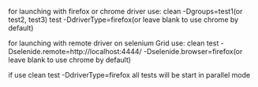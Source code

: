 for launching with firefox or chrome driver use:
clean -Dgroups=test1(or test2, test3) test -DdriverType=firefox(or leave blank to use chrome by
default)

for launching with remote driver on selenium Grid use:
clean test -Dselenide.remote=http://localhost:4444/ -Dselenide.browser=firefox(or leave blank to use
chrome by default)

if use clean test -DdriverType=firefox all tests will be start in parallel mode